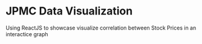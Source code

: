 # JPMC Data Visualization
Using ReactJS to showcase visualize correlation between Stock Prices in an interactice graph
